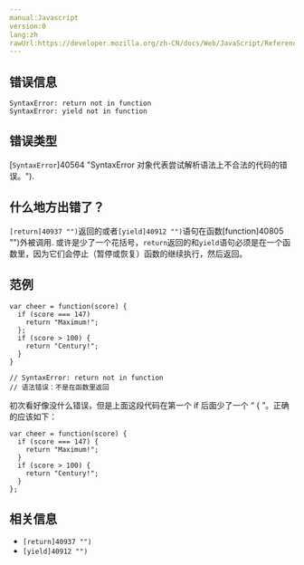 ```yaml
---
manual:Javascript
version:0
lang:zh
rawUrl:https://developer.mozilla.org/zh-CN/docs/Web/JavaScript/Reference/Errors/Bad_return_or_yield#
---
```





## 错误信息<a name="错误信息"></a>

```
SyntaxError: return not in function
SyntaxError: yield not in function

```

## 错误类型<a name="错误类型"></a>


[`SyntaxError`]40564 "SyntaxError 对象代表尝试解析语法上不合法的代码的错误。").


## 什么地方出错了？<a name="什么地方出错了？"></a>


`[return]40937 "")`返回的或者`[yield]40912 "")`语句在函数[function]40805 "")外被调用. 或许是少了一个花括号，`return`返回的和`yield`语句必须是在一个函数里，因为它们会停止（暂停或恢复）函数的继续执行，然后返回。


## 范例<a name="范例"></a>

```
var cheer = function(score) {
  if (score === 147)
    return "Maximum!";
  };
  if (score > 100) {
    return "Century!";
  }
}

// SyntaxError: return not in function
// 语法错误：不是在函数里返回
```


初次看好像没什么错误，但是上面这段代码在第一个 if 后面少了一个 “ { ”。正确的应该如下：


```
var cheer = function(score) {
  if (score === 147) {
    return "Maximum!";
  }
  if (score > 100) {
    return "Century!";
  }
};
```

## 相关信息<a name="相关信息"></a>

* `[return]40937 "")`
* `[yield]40912 "")`



